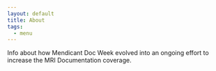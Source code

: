 ```yaml
---
layout: default
title: About
tags:
  - menu
---
```


Info about how Mendicant Doc Week evolved into an ongoing effort to increase the MRI Documentation coverage.